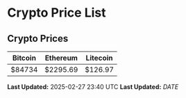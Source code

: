 # Crypto Price List

## Crypto Prices
| Bitcoin | Ethereum | Litecoin |
| ------- | -------- | -------- |
| $84734 | $2295.69 | $126.97 |
**Last Updated:** 2025-02-27 23:40 UTC
**Last Updated:** $DATE$
